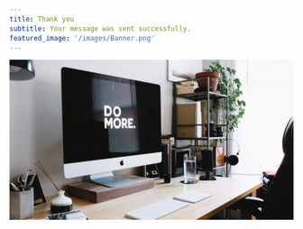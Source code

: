 ```yaml
---
title: Thank you
subtitle: Your message was sent successfully.
featured_image: '/images/Banner.png'
---
```


![](/images/demo/about.jpg)